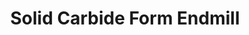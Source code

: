---
layout: product_detail
title: Solid Carbide Form Endmill
img: /assets/images/special/Solid_Carbide_Form_Endmill-min.png
---